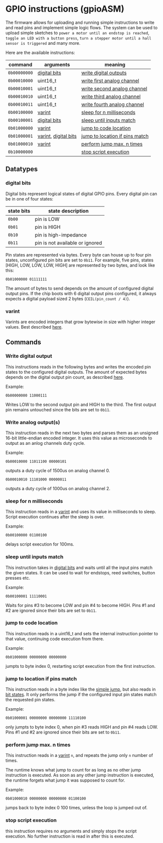 # GPIO instructions (gpioASM)

The firmware allows for uploading and running simple instructions to write and read pins and implement simple logic flows.
The system can be used to upload simple sketches to `power a motor until an endstop is reached`, `toggle an LED with a button press`, `turn a stepper motor until a hall sensor is triggered` and many more.

Here are the available instructions:

| command | arguments | meaning |
| ------- | --------- | ------- |
| `0b00000000` | [digital bits](#digital-bits) | [write digital outputs](#write-digital-output) |
| `0b00010000` | uint16_t | [write first analog channel](#write-analog-outputs) |
| `0b00010001` | uint16_t | [write second analog channel](#write-analog-outputs) |
| `0b00010010` | uint16_t | [write third analog channel](#write-analog-outputs) |
| `0b00010011` | uint16_t | [write fourth analog channel](#write-analog-outputs) |
| `0b00100000` | [varint](#varint) | [sleep for n milliseconds](#sleep-for-n-milliseconds) |
| `0b00100001` | [digital bits](#digital-bits) | [sleep until inputs match](#sleep-until-inputs-match) |
| `0b01000000` | [varint](#varint) | [jump to code location](#jump-to-code-location) |
| `0b01000001` | [varint](#varint), [digital bits](#digital-bits) | [jump to location if pins match](#jump-to-location-if-pins-match) |
| `0b01000010` | [varint](#varint) | [perform jump max. n times](#perform-jump-max-n-times)
| `0b10000000` | | [stop script execution](#stop-script-execution)

## Datatypes

### digital bits

Digital bits represent logical states of digital GPIO pins.
Every digital pin can be in one of four states:

| state bits | state description |
| --- | --- |
| `0b00` | pin is LOW |
| `0b01` | pin is HIGH |
| `0b10` | pin is high-impedance |
| `0b11` | pin is not available or ignored |

Pin states are represented via bytes.
Every byte can house up to four pin states, unconfigured pin bits are set to `0b11`.
For example, five pins, states [HIGH, LOW, LOW, LOW, HIGH] are represented by two bytes, and look like this:

`0b01000000 01111111`

The amount of bytes to send depends on the amount of configured digital output pins.
If the chip boots with 6 digital output pins configured, it always expects a digital payload sized 2 bytes (`CEIL(pin_count / 4)`).

### varint

Varints are encoded integers that grow bytewise in size with higher integer values.
Best described [here](https://developers.google.com/protocol-buffers/docs/encoding).

## Commands


### Write digital output

This instructions reads in the following bytes and writes the encoded pin states to the configured digital outputs. The amount of expected bytes depends on the digital output pin count, as described [here](#digital-bits).

Example:

`0b00000000 11000111`

Writes LOW to the second output pin and HIGH to the third.
The first output pin remains untouched since the bits are set to `0b11`.

### Write analog output(s)

This instruction reads in the next two bytes and parses them as an unsigned 16-bit little-endian encoded integer.
It uses this value as microseconds to output as an anlog channels duty cycle.

Example:

`0b00010000 11011100 00000101`

outputs a duty cycle of 1500us on analog channel 0.

`0b00010010 11101000 00000011`

outputs a duty cycle of 1000us on analog channel 2.

### sleep for n milliseconds

This instruction reads in a [varint](#varint) and uses its value in milliseconds to sleep.
Script execution continues after the sleep is over.

Example:

`0b00100000 01100100`

delays script execution for 100ms.


### sleep until inputs match

This instruction takes in [digital bits](#digital-bits) and waits until all the input pins match the given states.
It can be used to wait for endstops, reed switches, button presses etc.

Example:

`0b00100001 11110001`

Waits for pins #3 to become LOW and pin #4 to become HIGH.
Pins #1 and #2 are ignored since their bits are set to `0b11`.

### jump to code location

This instruction reads in a uint16_t and sets the internal instruction pointer to that value, continuing code execution from there.

Example:

`0b01000000 00000000 00000000`

jumpts to byte index 0, restarting script execution from the first instruction.

### jump to location if pins match

This instruction reads in a byte index like the [simple jump](#jump-to-code-location), but also reads in [bit states](#digital-bits).
It only performs the jump if the configured input pin states match the requested pin states.

Example:

`0b01000001 00000000 00000000 11110100`

only jumpts to byte index 0, when pin #3 reads HIGH and pin #4 reads LOW.
Pins #1 und #2 are ignored since their bits are set to `0b11`.

### perform jump max. n times

This instruction reads in a [varint](#varint) `n`, and repeats the jump only `n` number of times.

The runtime knows what jump to count for as long as no other jump instruction is executed.
As soon as any other jump instruction is executed, the runtime forgets what jump it was supposed to count for.

Example:

`0b01000010 00000000 00000000 01100100`

jumps back to byte index 0 100 times, unless the loop is jumped out of.

### stop script execution

this instruction requires no arguments and simply stops the script execution.
No further instruction is read in after this is executed.